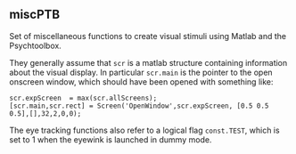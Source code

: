 ## miscPTB

Set of miscellaneous functions to create visual stimuli using Matlab and the Psychtoolbox. 

They generally assume that `scr` is a matlab structure containing information about the visual display. In particular `scr.main` is the pointer to the open onscreen window, which should have been opened with something like:

```scr.allScreens = Screen('Screens');
scr.expScreen  = max(scr.allScreens);
[scr.main,scr.rect] = Screen('OpenWindow',scr.expScreen, [0.5 0.5 0.5],[],32,2,0,0);
```
The eye tracking functions also refer to a logical flag `const.TEST`, which is set to 1 when the eyewink is launched in dummy mode.